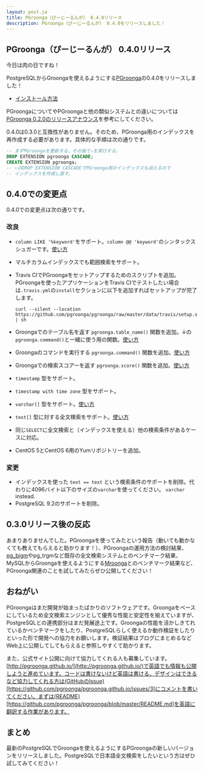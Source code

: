 ```yaml
---
layout: post.ja
title: PGroonga（ぴーじーるんが） 0.4.0リリース
description: PGroonga（ぴーじーるんが） 0.4.0をリリースしました！
---
```


## PGroonga（ぴーじーるんが） 0.4.0リリース

今日は肉の日ですね！

PostgreSQLからGroongaを使えるようにする[PGroonga](https://github.com/pgroonga/pgroonga)の0.4.0をリリースしました！

  * [インストール方法](https://github.com/pgroonga/pgroonga#%E3%82%A4%E3%83%B3%E3%82%B9%E3%83%88%E3%83%BC%E3%83%AB)

PGroongaについてやPGroongaと他の類似システムとの違いについては[PGroonga 0.2.0のリリースアナウンス](../../01/29/pgroonga-0.2.0.html)を参考にしてください。

0.4.0は0.3.0と互換性がありません。そのため、PGroonga用のインデックスを再作成する必要があります。具体的な手順は次の通りです。

```sql
-- まずPGroongaを更新する。その後で↓を実行する。
DROP EXTENSION pgroonga CASCADE;
CREATE EXTENSION pgroonga;
-- ↑のDROP EXTENSION CASCADEでPGroonga用のインデックスも消えるので
-- インデックスを作成し直す。
```

## 0.4.0での変更点

0.4.0での変更点は次の通りです。

### 改良

  * `column LIKE '%keyword'`をサポート。`column @@ 'keyword'`のシンタックスシュガーです。[使い方](https://github.com/pgroonga/pgroonga#like%E6%BC%94%E7%AE%97%E5%AD%90)
  * マルチカラムインデックスでも範囲検索をサポート。
  * Travis CIでPGroongaをセットアップするためのスクリプトを追加。PGroongaを使ったアプリケーションをTravis CIでテストしたい場合は`.travis.yml`の`install`セクションに以下を追加すればセットアップが完了します。

        curl --silent --location https://github.com/pgroonga/pgroonga/raw/master/data/travis/setup.sh | sh

  * Groongaでのテーブル名を返す `pgroonga.table_name()` 関数を追加。↓の`pgroonga.command()`と一緒に使う用の関数。[使い方](https://github.com/pgroonga/pgroonga#like%E6%BC%94%E7%AE%97%E5%AD%90)
  * Groongaのコマンドを実行する `pgroonga.command()` 関数を追加。[使い方](https://github.com/pgroonga/pgroonga#pgroongacommand%E9%96%A2%E6%95%B0)
  * Groongaでの検索スコアーを返す `pgroonga.score()` 関数を追加。[使い方](https://github.com/pgroonga/pgroonga#pgroongascore%E9%96%A2%E6%95%B0)
  * `timestamp` 型をサポート。
  * `timestamp with time zone` 型をサポート。
  * `varchar[]` 型をサポート。[使い方](https://github.com/pgroonga/pgroonga#varchar%E5%9E%8B%E3%81%AE%E9%85%8D%E5%88%97)
  * `text[]` 型に対する全文検索をサポート。[使い方](https://github.com/pgroonga/pgroonga#text%E5%9E%8B%E3%81%AE%E9%85%8D%E5%88%97)
  * 同じ`SELECT`に全文検索と（インデックスを使える）他の検索条件があるケースに対応。
  * CentOS 5とCentOS 6用のYumリポジトリーを追加。

### 変更

  * インデックスを使った `text == text` という検索条件のサポートを削除。代わりに4096バイト以下のサイズの`varchar`を使ってください。
    `varchar` instead.
  * PostgreSQL 9.2のサポートを削除。

## 0.3.0リリース後の反応

あまりありませんでした。PGroongaを使ってみたという報告（動いても動かなくても教えてもらえると助かります！）、PGroongaの運用方法の検討結果、[pg_bigm](http://pgbigm.sourceforge.jp/)やpg_trgmなど既存の全文検索システムとのベンチマーク結果、MySQLからGroongaを使えるようにする[Mroonga](http://mroonga.org/)とのベンチマーク結果など、PGroonga関連のことを試してみたらぜひ公開してください！

## おねがい

PGroongaはまだ開発が始まったばかりのソフトウェアです。Groongaをベースにしているため全文検索エンジンとして優秀な性能と安定性を揃えていますが、PostgreSQLとの連携部分はまだ発展途上です。Groongaの性能を活かしきてれているかベンチマークをしたり、PostgreSQLらしく使えるか動作検証をしたりといった形で開発への協力をお願いします。検証結果はブログにまとめるなどWeb上に公開してしてもらえると参照しやすくて助かります。

また、公式サイト公開に向けて協力してくれる人も募集しています。[http://pgroonga.github.io/](http://pgroonga.github.io/)で英語でも情報も公開しようと進めています。コードは書けないけど英語は書ける、デザインはできるなど協力してくれる方は(GitHubのIssue)[https://github.com/pgroonga/pgroonga.github.io/issues/3]にコメントを書いてください。まずは(README)[https://github.com/pgroonga/pgroonga/blob/master/README.md]を英語に翻訳する作業があります。

## まとめ

最新のPostgreSQLでGroongaを使えるようにするPGroongaの新しいバージョンをリリースしました。PostgreSQLで日本語全文検索をしたいという方はぜひ試してみてください！
